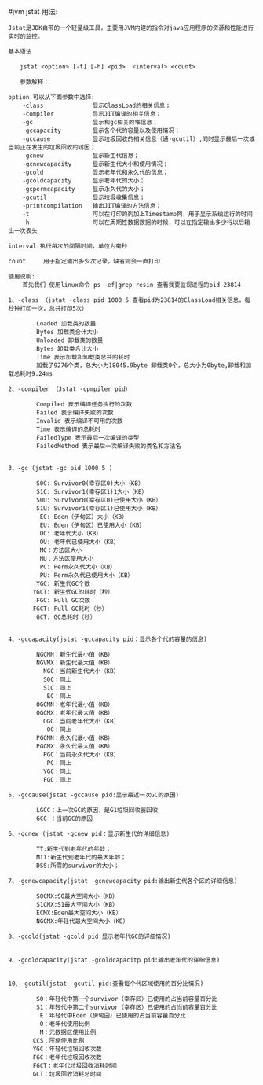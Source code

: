 

#jvm jstat 用法:

    Jstat是JDK自带的一个轻量级工具，主要用JVM内建的指令对java应用程序的资源和性能进行实时的监控。

    基本语法

    　　jstat <option> [-t] [-h] <pid>  <interval> <count>

    　　参数解释：

    option 可以从下面参数中选择:
        -class              显示ClassLoad的相关信息；
        -compiler           显示JIT编译的相关信息；
        -gc                 显示和gc相关的堆信息；
        -gccapacity         显示各个代的容量以及使用情况；
        -gccause            显示垃圾回收的相关信息（通-gcutil）,同时显示最后一次或当前正在发生的垃圾回收的诱因；
        -gcnew              显示新生代信息；
        -gcnewcapacity      显示新生代大小和使用情况；
        -gcold              显示老年代和永久代的信息；
        -gcoldcapacity      显示老年代的大小；
        -gcpermcapacity     显示永久代的大小；
        -gcutil             显示垃圾收集信息；
        -printcompilation   输出JIT编译的方法信息；
        -t                  可以在打印的列加上Timestamp列，用于显示系统运行的时间
        -h                  可以在周期性数据数据的时候，可以在指定输出多少行以后输出一次表头

    interval 执行每次的间隔时间，单位为毫秒

    count     用于指定输出多少次记录，缺省则会一直打印

    使用说明:
        首先我们 使用linux命令 ps -ef|grep resin 查看我要监视进程的pid 23814

    1、-class （jstat -class pid 1000 5 查看pid为23814的ClassLoad相关信息，每秒钟打印一次，总共打印5次）

            Loaded 加载类的数量
            Bytes 加载类合计大小
            Unloaded 卸载类的数量
            Bytes 卸载类合计大小
            Time 表示加载和卸载类总共的耗时
            加载了9276个类，总大小为18045.9byte 卸载类0个，总大小为0byte,卸载和加载总耗时9.24ms

    2、-compiler （Jstat -cpmpiler pid）

            Compiled 表示编译任务执行的次数
            Failed 表示编译失败的次数
            Invalid 表示编译不可用的次数
            Time 表示编译的总耗时
            FailedType 表示最后一次编译的类型
            FailedMethod 表示最后一次编译失败的类名和方法名


    3、-gc (jstat -gc pid 1000 5 )

            S0C: Survivor0(幸存区0)大小（KB）
            S1C: Survivor1(幸存区1)1大小（KB）
            S0U: Survivor0(幸存区0)已使用大小（KB）
            S1U: Survivor1(幸存区1)已使用大小（KB）
             EC: Eden（伊甸区）大小（KB）
             EU: Eden（伊甸区）已使用大小（KB）
             OC: 老年代大小（KB）
             OU: 老年代已使用大小（KB）
             MC：方法区大小
             MU：方法区使用大小
             PC: Perm永久代大小（KB）
             PU: Perm永久代已使用大小（KB）
            YGC: 新生代GC个数
           YGCT: 新生代GC的耗时（秒）
            FGC: Full GC次数
           FGCT: Full GC耗时（秒）
            GCT: GC总耗时（秒）　


    4、-gccapacity(jstat -gccapacity pid：显示各个代的容量的信息)

            NGCMN：新生代最小值（KB）
            NGVMX：新生代最大值（KB）
              NGC：当前新生代大小（KB）
              S0C：同上
              S1C：同上
               EC：同上
            OGCMN：老年代最小值（KB）
            OGCMX：老年代最大值（KB）
              OGC：当前老年代大小（KB）
               OC：同上
            PGCMN：永久代最小值（KB）
            PGCMX：永久代最大值（KB）
              PGC：当前永久代大小（KB）
               PC：同上
              YGC：同上
              FGC：同上

    5、-gccause(jstat -gccause pid:显示最近一次GC的原因)

            LGCC：上一次GC的原因，是G1垃圾回收器回收
            GCC ：当前GC的原因

    6、-gcnew (jstat -gcnew pid：显示新生代的详细信息)

            TT:新生代到老年代的年龄；
            MTT:新生代到老年代的最大年龄；
            DSS:所需的survivor的大小；

    7、-gcnewcapacity(jstat -gcnewcapacity pid:输出新生代各个区的详细信息)

            S0CMX:S0最大空间大小（KB）
            S1CMX:S1最大空间大小（KB）
            ECMX:Eden最大空间大小（KB）
            NGCMX:年轻代最大空间大小（KB）

    8、-gcold(jstat -gcold pid:显示老年代GC的详细情况)

    　　
    9、-gcoldcapacity(jstat -gcoldcapacitp pid:输出老年代的详细信息)

    　　
    10、-gcutil(jstat -gcutil pid:查看每个代区域使用的百分比情况)

            S0：年轻代中第一个survivor（幸存区）已使用的占当前容量百分比
            S1：年轻代中第二个survivor（幸存区）已使用的占当前容量百分比
             E：年轻代中Eden（伊甸园）已使用的占当前容量百分比
             O：老年代使用比例
             M：元数据区使用比例
           CCS：压缩使用比例
           YGC：年轻代垃圾回收次数
           FGC：老年代垃圾回收次数
           FGCT：老年代垃圾回收消耗时间
           GCT：垃圾回收消耗总时间

    　



